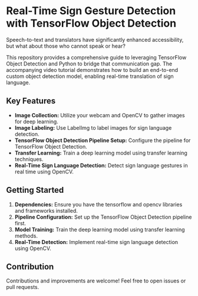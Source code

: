 # Real-Time Sign Gesture Detection with TensorFlow Object Detection

Speech-to-text and translators have significantly enhanced accessibility, but what about those who cannot speak or hear?

This repository provides a comprehensive guide to leveraging TensorFlow Object Detection and Python to bridge that communication gap. The accompanying video tutorial demonstrates how to build an end-to-end custom object detection model, enabling real-time translation of sign language.

## Key Features
- **Image Collection:** Utilize your webcam and OpenCV to gather images for deep learning.
- **Image Labeling:** Use LabelImg to label images for sign language detection.
- **TensorFlow Object Detection Pipeline Setup:** Configure the pipeline for TensorFlow Object Detection.
- **Transfer Learning:** Train a deep learning model using transfer learning techniques.
- **Real-Time Sign Language Detection:** Detect sign language gestures in real time using OpenCV.

## Getting Started
1. **Dependencies:** Ensure you have the tensorflow and opencv libraries and frameworks installed.
2. **Pipeline Configuration:** Set up the TensorFlow Object Detection pipeline first.
3. **Model Training:** Train the deep learning model using transfer learning methods.
4. **Real-Time Detection:** Implement real-time sign language detection using OpenCV.

## Contribution
Contributions and improvements are welcome! Feel free to open issues or pull requests.
